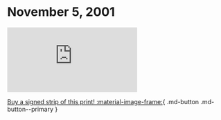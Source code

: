 # November 5, 2001

![](https://www.achewood.com/comic.php?date=11052001)

[Buy a signed strip of this print! :material-image-frame:](https://achewood-holiday-pop-up.myshopify.com/products/strip#11052001){ .md-button .md-button--primary }
